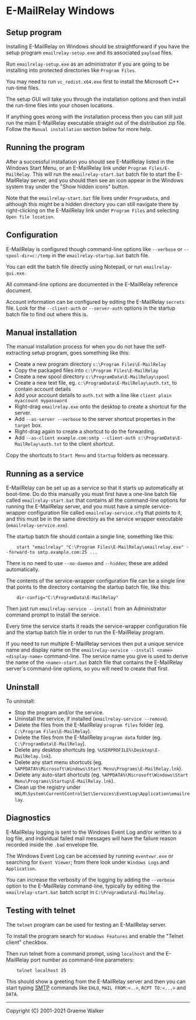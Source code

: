 E-MailRelay Windows
===================

Setup program
-------------
Installing E-MailRelay on Windows should be straightforward if you have the
setup program `emailrelay-setup.exe` and its associated `payload` files.

Run `emailrelay-setup.exe` as an administrator if you are going to be installing
into protected directories like `Program Files`.

You may need to run `vc_redist.x64.exe` first to install the Microsoft C++
run-time files.

The setup GUI will take you through the installation options and then install
the run-time files into your chosen locations.

If anything goes wrong with the installation process then you can still just
run the main E-MailRelay executable straight out of the distribution zip file.
Follow the `Manual installation` section below for more help.

Running the program
-------------------
After a successful installation you should see E-MailRelay listed in the Windows
Start Menu, or an E-MailRelay link under `Program Files/E-MailRelay`. This will
run the `emailrelay-start.bat` batch file to start the E-MailRelay server, and
you should then see an icon appear in the Windows system tray under the "Show
hidden icons" button.

Note that the `emailrelay-start.bat` file lives under `ProgramData`, and although
this might be a hidden directory you can still navigate there by right-clicking
on the E-MailRelay link under `Program Files` and selecting `Open file location`.

Configuration
-------------
E-MailRelay is configured though command-line options like `--verbose` or
`--spool-dir=c:/temp` in the `emailrelay-startup.bat` batch file.

You can edit the batch file directly using Notepad, or run `emailrelay-gui.exe`.

All command-line options are documented in the E-MailRelay reference document.

Account information can be configured by editing the E-MailRelay `secrets` file.
Look for the `--client-auth` or `--server-auth` options in the startup batch
file to find out where this is.

Manual installation
-------------------
The manual installation process for when you do not have the self-extracting
setup program, goes something like this:

* Create a new program directory `c:\Program Files\E-MailRelay`
* Copy the packaged files into `c:\Program Files\E-MailRelay`
* Create a new spool directory `c:\ProgramData\E-MailRelay\spool`
* Create a new text file, eg. `c:\ProgramData\E-MailRelay\auth.txt`, to contain account details
* Add your account details to `auth.txt` with a line like `client plain myaccount mypassword`
* Right-drag `emailrelay.exe` onto the desktop to create a shortcut for the server.
* Add `--as-server --verbose` to the server shortcut properties in the `target` box.
* Right-drag again to create a shortcut to do the forwarding.
* Add `--as-client example.com:smtp --client-auth c:\ProgramData\E-MailRelay\auth.txt` to the client shortcut.

Copy the shortcuts to `Start Menu` and `Startup` folders as necessary.

Running as a service
--------------------
E-MailRelay can be set up as a service so that it starts up automatically at
boot-time. Do do this manually you must first have a one-line batch file
called `emailrelay-start.bat` that contains all the command-line options for
running the E-MailRelay server, and you must have a simple service-wrapper
configuration file called `emailrelay-service.cfg` that points to it, and this
must be in the same directory as the service wrapper executable
(`emailrelay-service.exe`).

The startup batch file should contain a single line, something like this:

        start "emailrelay" "C:\Program Files\E-MailRelay\emailrelay.exe" --forward-to smtp.example.com:25 ...

There is no need to use `--no-daemon` and `--hidden`; these are added
automatically.

The contents of the service-wrapper configuration file can be a single
line that points to the directory containing the startup batch file,
like this:

        dir-config="C:\ProgramData\E-MailRelay"

Then just run `emailrelay-service --install` from an Administrator command
prompt to install the service.

Every time the service starts it reads the service-wrapper configuration file
and the startup batch file in order to run the E-MailRelay program.

If you need to run multiple E-MailRelay services then put a unique service
name and display name on the `emailrelay-service --install <name> <display-name>`
command-line. The service name you give is used to derive the name of the
`<name>-start.bat` batch file that contains the E-MailRelay server's
command-line options, so you will need to create that first.

Uninstall
---------
To uninstall:

* Stop the program and/or the service.
* Uninstall the service, if installed (`emailrelay-service --remove`).
* Delete the files from the E-MailRelay `program files` folder (eg. `C:\Program Files\E-MailRelay`).
* Delete the files from the E-MailRelay `program data` folder (eg. `C:\ProgramData\E-MailRelay`).
* Delete any desktop shortcuts (eg. `%USERPROFILE%\Desktop\E-MailRelay.lnk`).
* Delete any start menu shortcuts (eg. `%APPDATA%\Microsoft\Windows\Start Menu\Programs\E-MailRelay.lnk`).
* Delete any auto-start shortcuts (eg. `%APPDATA%\Microsoft\Windows\Start Menu\Programs\Startup\E-MailRelay.lnk`).
* Clean up the registry under `HKLM\System\CurrentControlSet\Services\EventLog\Application\emailrelay`.

Diagnostics
-----------
E-MailRelay logging is sent to the Windows Event Log and/or written to a log
file, and individual failed mail messages will have the failure reason recorded
inside the `.bad` envelope file.

The Windows Event Log can be accessed by running `eventvwr.exe` or searching for
`Event Viewer`; from there look under `Windows Logs` and `Application`.

You can increase the verbosity of the logging by adding the `--verbose` option
to the E-MailRelay command-line, typically by editing the `emailrelay-start.bat`
batch script in `C:\ProgramData\E-MailRelay`.

Testing with telnet
-------------------
The `telnet` program can be used for testing an E-MailRelay server.

To install the program search for `Windows Features` and enable the "Telnet
client" checkbox.

Then run telnet from a command prompt, using `localhost` and the E-MailRelay
port number as command-line parameters:

        telnet localhost 25

This should show a greeting from the E-MailRelay server and then you can
start typing [SMTP][] commands like `EHLO`, `MAIL FROM:<..>`, `RCPT TO:<...>`
and `DATA`.





[SMTP]: https://en.wikipedia.org/wiki/Simple_Mail_Transfer_Protocol

_____________________________________
Copyright (C) 2001-2021 Graeme Walker
